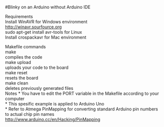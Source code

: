 	
#Blinky on an Arduino without Arduino IDE  

Requirements  
	Install WinAVR for Windows environment  
		http://winavr.sourfource.org  
	sudo apt-get install avr-tools for Linux  
	Install crospackavr for Mac environment  

Makefile commands  
	make  
		compiles the code  
	make upload   
		uploads your code to the board  
	make reset  
		resets the board  
	make clean  
		deletes previously generated files  
Notes
	* You have to edit the PORT variable in the Makefile according to your computer  
	* This spesific example is applied to Arduino Uno  
	* Refer to Atmega PinMapping for converting standard Arduino pin numbers to actual chip pin names  
		http://www.arduino.cc/en/Hacking/PinMapping  

  